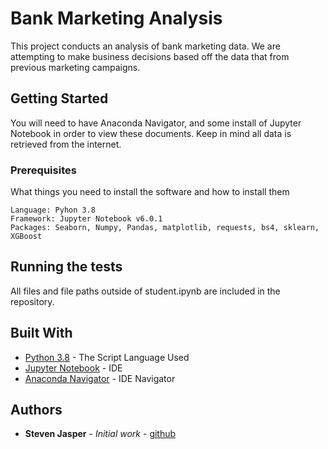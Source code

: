 # Bank Marketing Analysis

This project conducts an analysis of bank marketing data. We are attempting to make business decisions based off the data that from previous marketing campaigns.

## Getting Started

You will need to have Anaconda Navigator, and some install of Jupyter Notebook in order to view these documents. Keep in mind all data is retrieved from the internet.

### Prerequisites

What things you need to install the software and how to install them

```
Language: Pyhon 3.8
Framework: Jupyter Notebook v6.0.1
Packages: Seaborn, Numpy, Pandas, matplotlib, requests, bs4, sklearn, XGBoost
```

## Running the tests

All files and file paths outside of student.ipynb are included in the repository. 
## Built With

* [Python 3.8](https://www.python.org/downloads/release/python-380/) - The Script Language Used
* [Jupyter Notebook](https://jupyter.org/install) - IDE
* [Anaconda Navigator](https://www.anaconda.com/products/individual) - IDE Navigator

## Authors

* **Steven Jasper** - *Initial work* - [github](https://github.com/Luxorth1)

